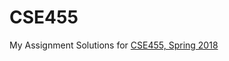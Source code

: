 # CSE455
My Assignment Solutions for [CSE455, Spring 2018](https://courses.cs.washington.edu/courses/cse455/18sp/)
